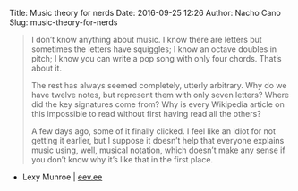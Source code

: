 Title: Music theory for nerds
Date: 2016-09-25 12:26
Author: Nacho Cano
Slug: music-theory-for-nerds

> I don’t know anything about music. I know there are letters but sometimes
> the letters have squiggles; I know an octave doubles in pitch; I know you
> can write a pop song with only four chords. That’s about it.
>
> The rest has always seemed completely, utterly arbitrary. Why do we have
> twelve notes, but represent them with only seven letters? Where did the key
> signatures come from? Why is every Wikipedia article on this impossible to
> read without first having read all the others?
>
> A few days ago, some of it finally clicked. I feel like an idiot for not
> getting it earlier, but I suppose it doesn’t help that everyone explains
> music using, well, musical notation, which doesn’t make any sense if you
> don’t know why it’s like that in the first place.

- Lexy Munroe | [eev.ee][]

  [eev.ee]: https://eev.ee/blog/2016/09/15/music-theory-for-nerds/
    "Music theory for nerds"
